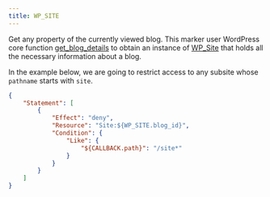 ```yaml
---
title: WP_SITE
---
```


Get any property of the currently viewed blog. This marker user WordPress core function [get_blog_details](https://developer.wordpress.org/reference/functions/get_blog_details/) to obtain an instance of [WP_Site](https://developer.wordpress.org/reference/classes/wp_site/) that holds all the necessary information about a blog.

In the example below, we are going to restrict access to any subsite whose `pathname` starts with `site`.

```json
{
    "Statement": [
        {
            "Effect": "deny",
            "Resource": "Site:${WP_SITE.blog_id}",
            "Condition": {
                "Like": {
                    "${CALLBACK.path}": "/site*"
                }
            }
        }
    ]
}
```

